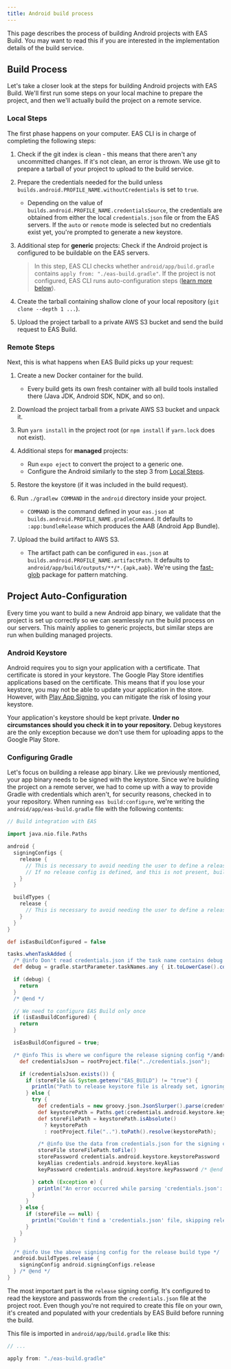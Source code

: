 ```yaml
---
title: Android build process
---
```


This page describes the process of building Android projects with EAS Build. You may want to read this if you are interested in the implementation details of the build service.

## Build Process

Let's take a closer look at the steps for building Android projects with EAS Build. We'll first run some steps on your local machine to prepare the project, and then we'll actually build the project on a remote service.

### Local Steps

The first phase happens on your computer. EAS CLI is in charge of completing the following steps:

1. Check if the git index is clean - this means that there aren't any uncommitted changes. If it's not clean, an error is thrown. We use git to prepare a tarball of your project to upload to the build service.
2. Prepare the credentials needed for the build unless `builds.android.PROFILE_NAME.withoutCredentials` is set to `true`.

   - Depending on the value of `builds.android.PROFILE_NAME.credentialsSource`, the credentials are obtained from either the local `credentials.json` file or from the EAS servers. If the `auto` or `remote` mode is selected but no credentials exist yet, you're prompted to generate a new keystore.

3. Additional step for **generic** projects: Check if the Android project is configured to be buildable on the EAS servers.

   > In this step, EAS CLI checks whether `android/app/build.gradle` contains `apply from: "./eas-build.gradle"`.
   > If the project is not configured, EAS CLI runs auto-configuration steps ([learn more below](#project-auto-configuration)).

4. Create the tarball containing shallow clone of your local repository (`git clone --depth 1 ...`).
5. Upload the project tarball to a private AWS S3 bucket and send the build request to EAS Build.

### Remote Steps

Next, this is what happens when EAS Build picks up your request:

1. Create a new Docker container for the build.

   - Every build gets its own fresh container with all build tools installed there (Java JDK, Android SDK, NDK, and so on).

2. Download the project tarball from a private AWS S3 bucket and unpack it.
3. Run `yarn install` in the project root (or `npm install` if `yarn.lock` does not exist).
4. Additional steps for **managed** projects:

   - Run `expo eject` to convert the project to a generic one.
   - Configure the Android similarly to the step 3 from [Local Steps](#local-steps).

5. Restore the keystore (if it was included in the build request).
6. Run `./gradlew COMMAND` in the `android` directory inside your project.

   - `COMMAND` is the command defined in your `eas.json` at `builds.android.PROFILE_NAME.gradleCommand`. It defaults to `:app:bundleRelease` which produces the AAB (Android App Bundle).

7. Upload the build artifact to AWS S3.

   - The artifact path can be configured in `eas.json` at `builds.android.PROFILE_NAME.artifactPath`. It defaults to `android/app/build/outputs/**/*.{apk,aab}`. We're using the [fast-glob](https://github.com/mrmlnc/fast-glob#pattern-syntax) package for pattern matching.

## Project Auto-Configuration

Every time you want to build a new Android app binary, we validate that the project is set up correctly so we can seamlessly run the build process on our servers. This mainly applies to generic projects, but similar steps are run when building managed projects.

### Android Keystore

Android requires you to sign your application with a certificate. That certificate is stored in your keystore. The Google Play Store identifies applications based on the certificate. This means that if you lose your keystore, you may not be able to update your application in the store. However, with [Play App Signing](https://developer.android.com/studio/publish/app-signing#app-signing-google-play), you can mitigate the risk of losing your keystore.

Your application's keystore should be kept private. **Under no circumstances should you check it in to your repository.** Debug keystores are the only exception because we don't use them for uploading apps to the Google Play Store.

### Configuring Gradle

Let's focus on building a release app binary. Like we previously mentioned, your app binary needs to be signed with the keystore. Since we're building the project on a remote server, we had to come up with a way to provide Gradle with credentials which aren't, for security reasons, checked in to your repository. When running `eas build:configure`, we're writing the `android/app/eas-build.gradle` file with the following contents:

<!-- prettier-ignore -->
```groovy
// Build integration with EAS

import java.nio.file.Paths

android {
  signingConfigs {
    release {
      // This is necessary to avoid needing the user to define a release signing config manually
      // If no release config is defined, and this is not present, build for assembleRelease will crash
    }
  }

  buildTypes {
    release {
      // This is necessary to avoid needing the user to define a release build type manually
    }
  }
}

def isEasBuildConfigured = false

tasks.whenTaskAdded {
  /* @info Don't read credentials.json if the task name contains debug */
  def debug = gradle.startParameter.taskNames.any { it.toLowerCase().contains('debug') }

  if (debug) {
    return
  }
  /* @end */

  // We need to configure EAS Build only once
  if (isEasBuildConfigured) {
    return
  }

  isEasBuildConfigured = true;

  /* @info This is where we configure the release signing config */android.signingConfigs.release/* @end */  {
    def credentialsJson = rootProject.file("../credentials.json");

    if (credentialsJson.exists()) {
      if (storeFile && System.getenv("EAS_BUILD") != "true") {
        println("Path to release keystore file is already set, ignoring 'credentials.json'")
      } else {
        try {
          def credentials = new groovy.json.JsonSlurper().parse(credentialsJson)
          def keystorePath = Paths.get(credentials.android.keystore.keystorePath);
          def storeFilePath = keystorePath.isAbsolute()
            ? keystorePath
            : rootProject.file("..").toPath().resolve(keystorePath);

          /* @info Use the data from credentials.json for the signing config */
          storeFile storeFilePath.toFile()
          storePassword credentials.android.keystore.keystorePassword
          keyAlias credentials.android.keystore.keyAlias
          keyPassword credentials.android.keystore.keyPassword /* @end */

        } catch (Exception e) {
          println("An error occurred while parsing 'credentials.json': " + e.message)
        }
      }
    } else {
      if (storeFile == null) {
        println("Couldn't find a 'credentials.json' file, skipping release keystore configuration")
      }
    }
  }

  /* @info Use the above signing config for the release build type */
  android.buildTypes.release {
    signingConfig android.signingConfigs.release
  } /* @end */
}
```

The most important part is the `release` signing config. It's configured to read the keystore and passwords from the `credentials.json` file at the project root. Even though you're not required to create this file on your own, it's created and populated with your credentials by EAS Build before running the build.

This file is imported in `android/app/build.gradle` like this:

```groovy
// ...

apply from: "./eas-build.gradle"
```
